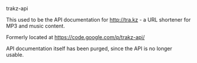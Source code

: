 trakz-api

This used to be the API documentation for http://tra.kz - a URL shortener for MP3 and music content.

Formerly located at https://code.google.com/p/trakz-api/

API documentation itself has been purged, since the API is no longer usable.